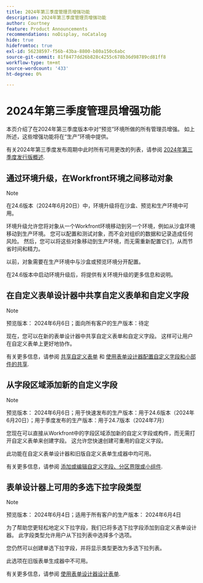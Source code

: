 ```yaml
---
title: 2024年第三季度管理员增强功能
description: 2024年第三季度管理员增强功能
author: Courtney
feature: Product Announcements
recommendations: noDisplay, noCatalog
hide: true
hidefromtoc: true
exl-id: 56238597-f56b-43ba-8800-b80a150c6abc
source-git-commit: 81f8477dd26b828c4255c678b36d98789cd81ff8
workflow-type: tm+mt
source-wordcount: '433'
ht-degree: 0%

---
```


# 2024年第三季度管理员增强功能

本页介绍了在2024年第三季度版本中对“预览”环境所做的所有管理员增强。 如上所述，这些增强功能将在“生产”环境中提供。

有关2024年第三季度发布周期中此时所有可用更改的列表，请参阅 [2024年第三季度发行版概述](/help/quicksilver/product-announcements/product-releases/24-q3-release-activity/24-q3-release-overview.md).

## 通过环境升级，在Workfront环境之间移动对象

>[!NOTE]
>
>在24.6版本（2024年6月20日）中，环境升级将在沙盒、预览和生产环境中可用。

环境升级允许您将对象从一个Workfront环境移动到另一个环境，例如从沙盒环境移动到生产环境。 您可以配置和测试对象，而不会对组织的数据和记录造成任何风险。 然后，您可以将这些对象移动到生产环境，而无需重新配置它们，从而节省时间和精力。

以前，对象需要在生产环境中与沙盒或预览环境分开配置。

在24.6版本中启动环境升级后，将提供有关环境升级的更多信息和说明。

## 在自定义表单设计器中共享自定义表单和自定义字段

>[!NOTE]
>
>预览版本： 2024年6月6日；面向所有客户的生产版本：待定

现在，您可以在新的表单设计器中共享自定义表单和自定义字段。 这样可让用户在自定义表单上更好地协作。

有关更多信息，请参阅 [共享自定义表单](/help/quicksilver/administration-and-setup/customize-workfront/create-manage-custom-forms/share-access-to-a-custom-form.md) 和 [使用表单设计器配置自定义字段和小部件的共享](/help/quicksilver/administration-and-setup/customize-workfront/create-manage-custom-forms/form-designer/manage-a-form/share-custom-fields.md).

## 从字段区域添加新的自定义字段

>[!NOTE]
>
>预览版本： 2024年6月6日；用于快速发布的生产版本：用于24.6版本（2024年6月20日）；用于季度发布的生产版本：用于24.7版本（2024年7月）

您现在可以直接从Workfront中的字段区域添加新的自定义字段或构件，而无需打开自定义表单来创建字段。 这允许您快速创建可重用的自定义字段。

此功能在自定义表单设计器和旧版自定义表单生成器中均可用。

有关更多信息，请参阅 [添加或编辑自定义字段、分区界限或小组件](/help/quicksilver/administration-and-setup/customize-workfront/create-manage-custom-forms/edit-a-custom-field.md).

## 表单设计器上可用的多选下拉字段类型

>[!NOTE]
>
>预览版本： 2024年6月4日；适用于所有客户的生产版本： 2024年6月4日

为了帮助您更轻松地定义下拉字段，我们已将多选下拉字段添加到自定义表单设计器。 此字段类型允许用户从下拉列表中选择多个选项。

您仍然可以创建单选下拉字段，并将显示类型更改为多选下拉列表。

此选项在旧版表单生成器中不可用。

有关更多信息，请参阅 [使用表单设计器设计表单](/help/quicksilver/administration-and-setup/customize-workfront/create-manage-custom-forms/form-designer/design-a-form/design-a-form.md).
